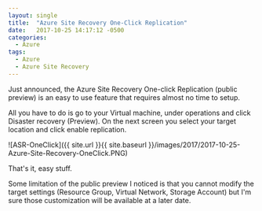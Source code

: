 ```yaml
---
layout: single
title:  "Azure Site Recovery One-Click Replication"
date:   2017-10-25 14:17:12 -0500
categories:
  - Azure
tags:
  - Azure
  - Azure Site Recovery
---
```


Just announced, the Azure Site Recovery One-click Replication (public preview) is an easy to use feature that requires almost no time to setup.

All you have to do is go to your Virtual machine, under operations and click Disaster recovery (Preview). On the next screen you select your target location and click enable replication.

![ASR-OneClick]({{ site.url }}{{ site.baseurl }}/images/2017/2017-10-25-Azure-Site-Recovery-OneClick.PNG)

That's it, easy stuff.

Some limitation of the public preview I noticed is that you cannot modify the target settings (Resource Group, Virtual Network, Storage Account) but I'm sure those customization will be available at a later date.
